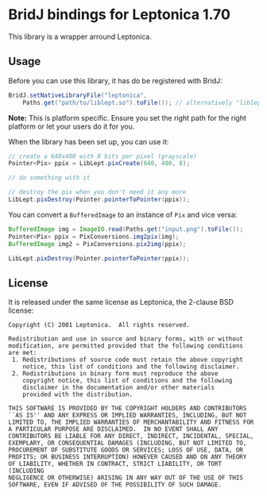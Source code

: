 # BridJ bindings for Leptonica 1.70

This library is a wrapper arround Leptonica.


## Usage

Before you can use this library, it has do be registered with BridJ:

~~~ java
BridJ.setNativeLibraryFile("leptonica",
    Paths.get("path/to/liblept.so").toFile()); // alternatively "liblept.dll"
~~~

**Note:** This is platform specific. Ensure you set the right path for the right
platform or let your users do it for you.

When the library has been set up, you can use it:

~~~ java
// create a 640x480 with 8 bits per pixel (grayscale)
Pointer<Pix> ppix = LibLept.pixCreate(640, 480, 8);

// do something with it

// destroy the pix when you don't need it any more
LibLept.pixDestroy(Pointer.pointerToPointer(ppix));
~~~

You can convert a `BufferedImage` to an instance of `Pix` and vice versa:

~~~ java
BufferedImage img = ImageIO.read(Paths.get("input.png").toFile());
Pointer<Pix> ppix = PixConversions.img2pix(img);
BufferedImage img2 = PixConversions.pix2img(ppix);

LibLept.pixDestroy(Pointer.pointerToPointer(ppix));
~~~


## License

It is released under the same license as Leptonica, the 2-clause BSD license:

~~~
Copyright (C) 2001 Leptonica.  All rights reserved.

Redistribution and use in source and binary forms, with or without
modification, are permitted provided that the following conditions
are met:
 1. Redistributions of source code must retain the above copyright
    notice, this list of conditions and the following disclaimer.
 2. Redistributions in binary form must reproduce the above
    copyright notice, this list of conditions and the following
    disclaimer in the documentation and/or other materials
    provided with the distribution.

THIS SOFTWARE IS PROVIDED BY THE COPYRIGHT HOLDERS AND CONTRIBUTORS
``AS IS'' AND ANY EXPRESS OR IMPLIED WARRANTIES, INCLUDING, BUT NOT
LIMITED TO, THE IMPLIED WARRANTIES OF MERCHANTABILITY AND FITNESS FOR
A PARTICULAR PURPOSE ARE DISCLAIMED.  IN NO EVENT SHALL ANY
CONTRIBUTORS BE LIABLE FOR ANY DIRECT, INDIRECT, INCIDENTAL, SPECIAL,
EXEMPLARY, OR CONSEQUENTIAL DAMAGES (INCLUDING, BUT NOT LIMITED TO,
PROCUREMENT OF SUBSTITUTE GOODS OR SERVICES; LOSS OF USE, DATA, OR
PROFITS; OR BUSINESS INTERRUPTION) HOWEVER CAUSED AND ON ANY THEORY
OF LIABILITY, WHETHER IN CONTRACT, STRICT LIABILITY, OR TORT (INCLUDING
NEGLIGENCE OR OTHERWISE) ARISING IN ANY WAY OUT OF THE USE OF THIS
SOFTWARE, EVEN IF ADVISED OF THE POSSIBILITY OF SUCH DAMAGE.
~~~
